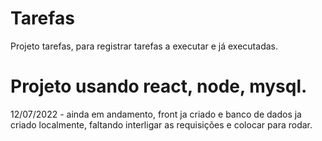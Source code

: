 # Tarefas
Projeto tarefas, para registrar tarefas a executar e já executadas.

# Projeto usando react, node, mysql.


12/07/2022 - ainda em andamento, front ja criado e banco de dados ja criado localmente, faltando interligar as requisições e colocar para rodar.
